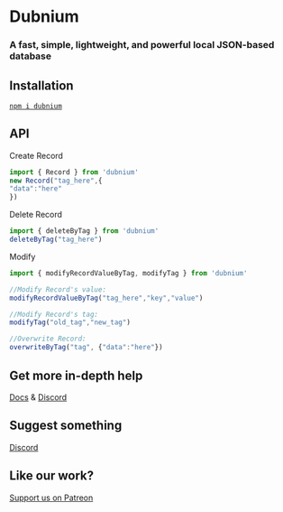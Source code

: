 # Dubnium
### A fast, simple, lightweight, and powerful local JSON-based database


## Installation
[`npm i dubnium`](https://docs.npmjs.com/getting-started/installing-npm-packages-locally)

## API

Create Record

```js 
import { Record } from 'dubnium'
new Record("tag_here",{
"data":"here"
})
```

 Delete Record

```js
import { deleteByTag } from 'dubnium'
deleteByTag("tag_here")
```

  Modify

```js
import { modifyRecordValueByTag, modifyTag } from 'dubnium'

//Modify Record's value:
modifyRecordValueByTag("tag_here","key","value")

//Modify Record's tag:
modifyTag("old_tag","new_tag")

//Overwrite Record:
overwriteByTag("tag", {"data":"here"})
```

## Get more in-depth help
[Docs](https://docs.db.coolstone.ml/) & [Discord](https://discord.gg/nzTmfZ8)

## Suggest something
[Discord](https://discord.gg/nzTmfZ8)

## Like our work?
[Support us on Patreon](https://www.patreon.com/coolstone)